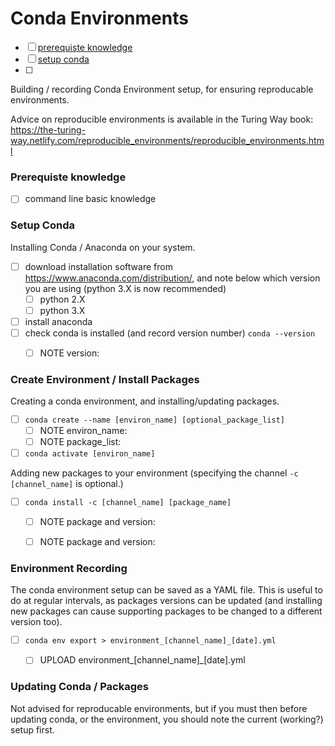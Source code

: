 # Conda Environments

- [ ] [prerequiste knowledge](#prerequiste-knowledge)
- [ ] [setup conda](#setup-conda)
- [ ] 





Building / recording Conda Environment setup, for ensuring reproducable environments.

Advice on reproducible environments is available in the Turing Way book: https://the-turing-way.netlify.com/reproducible_environments/reproducible_environments.html

### Prerequiste knowledge
- [ ] command line basic knowledge

### Setup Conda

Installing Conda / Anaconda on your system.
- [ ] download installation software from https://www.anaconda.com/distribution/, and note below which version you are using (python 3.X is now recommended)
  - [ ] python 2.X
  - [ ] python 3.X
- [ ] install anaconda 
- [ ] check conda is installed (and record version number) `conda --version`
  - [ ] NOTE version: 


### Create Environment / Install Packages

Creating a conda environment, and installing/updating packages.
- [ ] `conda create --name [environ_name] [optional_package_list]`
  - [ ] NOTE environ_name:
  - [ ] NOTE package_list:
- [ ] `conda activate [environ_name]`

Adding new packages to your environment (specifying the channel `-c [channel_name]` is optional.)

- [ ] `conda install -c [channel_name] [package_name]`
  - [ ] NOTE package and version:
  - [ ] NOTE package and version:



### Environment Recording

The conda environment setup can be saved as a YAML file. This is useful to do at regular intervals, as packages versions can be updated (and installing new packages can cause supporting packages to be changed to a different version too).

- [ ] `conda env export > environment_[channel_name]_[date].yml`
  - [ ] UPLOAD environment_[channel_name]\_[date].yml



### Updating Conda / Packages

Not advised for reproducable environments, but if you must then before updating conda, or the environment, you should note the current (working?) setup first.

